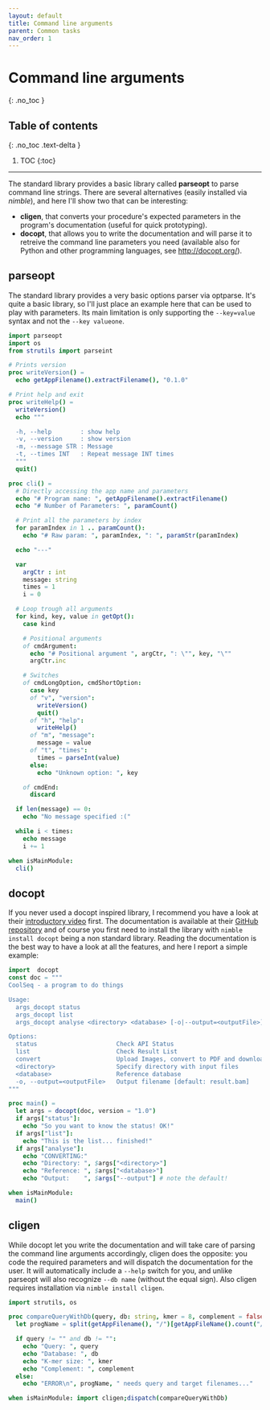 ```yaml
---
layout: default
title: Command line arguments
parent: Common tasks
nav_order: 1
---
```


# Command line arguments
{: .no_toc }

## Table of contents
{: .no_toc .text-delta }

1. TOC
{:toc}

---

The standard library provides a basic library called **parseopt** to parse command line strings.
There are several alternatives (easily installed via _nimble_),
and here I'll show two that can be interesting:

 - **cligen**, that converts your procedure's expected parameters in the program's documentation (useful for quick prototyping).
 - **docopt**, that allows you to write the documentation and will parse it to retreive the command line parameters you need (available also for Python and other programming languages, see http://docopt.org/).

 ## parseopt

The standard library provides a very basic options parser via optparse. It's quite a basic library, so I'll just place an example here that can be used to play with parameters.
Its main limitation is only supporting the `--key=value` syntax and not the `--key valueone`.

```nim
import parseopt
import os
from strutils import parseint

# Prints version
proc writeVersion() =
  echo getAppFilename().extractFilename(), "0.1.0"

# Print help and exit
proc writeHelp() =
  writeVersion()
  echo """

  -h, --help        : show help
  -v, --version     : show version
  -m, --message STR : Message
  -t, --times INT   : Repeat message INT times
  """
  quit()

proc cli() =
  # Directly accessing the app name and parameters
  echo "# Program name: ", getAppFilename().extractFilename()
  echo "# Number of Parameters: ", paramCount()

  # Print all the parameters by index
  for paramIndex in 1 .. paramCount():    
    echo "# Raw param: ", paramIndex, ": ", paramStr(paramIndex)

  echo "---"

  var
    argCtr : int
    message: string
    times = 1
    i = 0

  # Loop trough all arguments
  for kind, key, value in getOpt():
    case kind

    # Positional arguments
    of cmdArgument:
      echo "# Positional argument ", argCtr, ": \"", key, "\""
      argCtr.inc

    # Switches
    of cmdLongOption, cmdShortOption:
      case key
      of "v", "version":
        writeVersion()
        quit()
      of "h", "help":
        writeHelp()
      of "m", "message":
        message = value
      of "t", "times":
        times = parseInt(value)
      else:
        echo "Unknown option: ", key

    of cmdEnd:
      discard

  if len(message) == 0:
    echo "No message specified :("

  while i < times:
    echo message
    i += 1

when isMainModule:
  cli()
```

## docopt


If you never used a docopt inspired library, I recommend you have a look at their
[introductory video](https://www.youtube.com/watch?v=pXhcPJK5cMc#action=share) first.
The documentation is available at their [GitHub repository](https://github.com/docopt/docopt.nim)
and of course you
first need to install the library with `nimble install docopt` being a non standard library.
Reading the documentation is the best way to have a look at all the features,
and here I report a simple example:

```nim
import  docopt
const doc = """
CoolSeq - a program to do things

Usage:
  args_docopt status
  args_docopt list
  args_docopt analyse <directory> <database> [-o|--output=<outputFile>]

Options:
  status                      Check API Status
  list                        Check Result List
  convert                     Upload Images, convert to PDF and download result.pdf
  <directory>                 Specify directory with input files
  <database>                  Reference database
  -o, --output=<outputFile>   Output filename [default: result.bam]
"""

proc main() =
  let args = docopt(doc, version = "1.0")
  if args["status"]:
    echo "So you want to know the status! OK!"
  if args["list"]:
    echo "This is the list... finished!"
  if args["analyse"]:
    echo "CONVERTING:"
    echo "Directory: ", $args["<directory>"]
    echo "Reference: ", $args["<database>"]
    echo "Output:    ", $args["--output"] # note the default!

when isMainModule:
  main()
```

## cligen

While docopt let you write the documentation and will take care of parsing
the command line arguments accordingly, cligen does the opposite:
you code the required parameters and will dispatch the documentation for the user.
It will automatically include a `--help` switch for you, and unlike parseopt will
also recognize `--db name` (without the equal sign).
Also cligen requires installation via `nimble install cligen`.

```nim
import strutils, os

proc compareQueryWithDb(query, db: string, kmer = 8, complement = false) =
  let progName = split(getAppFilename(), "/")[getAppFileName().count("/")]

  if query != "" and db != "":
    echo "Query: ", query
    echo "Database: ", db
    echo "K-mer size: ", kmer
    echo "Complement: ", complement
  else:
    echo "ERROR\n", progName, " needs query and target filenames..."

when isMainModule: import cligen;dispatch(compareQueryWithDb)
```
